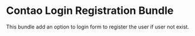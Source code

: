 # Contao Login Registration Bundle

This bundle add an option to login form to register the user if user not exist.